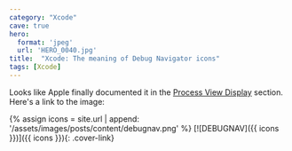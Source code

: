 ```yaml
---
category: "Xcode"
cave: true
hero:
  format: 'jpeg'
  url: 'HERO_0040.jpg'
title:  "Xcode: The meaning of Debug Navigator icons"
tags: [Xcode]
---
```

Looks like Apple finally documented it in the [Process View Display](https://developer.apple.com/library/ios/documentation/DeveloperTools/Conceptual/debugging_with_xcode/chapters/debugging_tools.html#//apple_ref/doc/uid/TP40015022-CH8-SW19) section. Here's a link to the image:

{% assign icons = site.url | append: '/assets/images/posts/content/debugnav.png' %}
[![DEBUGNAV]({{ icons }})]({{ icons }}){: .cover-link}
